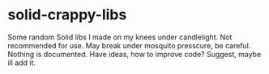# solid-crappy-libs
Some random Solid libs I made on my knees under candlelight. Not recommended for use.
May break under mosquito presscure, be careful. Nothing is documented.
Have ideas, how to improve code? Suggest, maybe ill add it.
